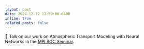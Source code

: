 ```yaml
---
layout: post
date: 2024-12-12 12:59:00-0400
inline: true
related_posts: false
---
```


:christmas_tree: Talk on our work on Atmospheric Transport Modeling with Neural Networks in the [MPI BGC Seminar](https://www.bgc-jena.mpg.de/events/38511/5025288).





